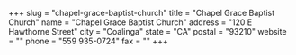 +++
slug = "chapel-grace-baptist-church"
title = "Chapel Grace Baptist Church"
name = "Chapel Grace Baptist Church"
address = "120 E Hawthorne Street"
city = "Coalinga"
state = "CA"
postal = "93210"
website = ""
phone = "559 935-0724"
fax = ""
+++
